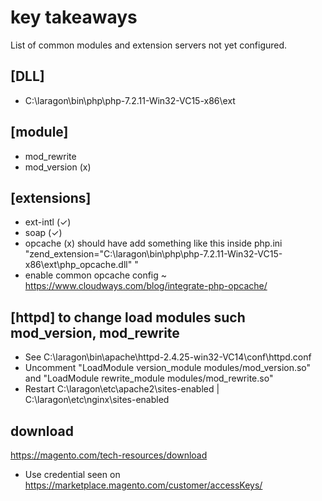 # key takeaways 

List of common modules and extension servers not yet configured.

[DLL]
----
- C:\laragon\bin\php\php-7.2.11-Win32-VC15-x86\ext

[module] 
----
- mod_rewrite 
- mod_version (x)  

[extensions]
----
- ext-intl  (✓) 
- soap      (✓) 
- opcache   (x) should have add something like this inside php.ini "zend_extension="C:\laragon\bin\php\php-7.2.11-Win32-VC15-x86\ext\php_opcache.dll" "
- enable common opcache config ~ https://www.cloudways.com/blog/integrate-php-opcache/ 

[httpd] to change load modules such mod_version, mod_rewrite
----
- See C:\laragon\bin\apache\httpd-2.4.25-win32-VC14\conf\httpd.conf
- Uncomment "LoadModule version_module modules/mod_version.so" and "LoadModule rewrite_module modules/mod_rewrite.so"
- Restart C:\laragon\etc\apache2\sites-enabled | C:\laragon\etc\nginx\sites-enabled

download
----
https://magento.com/tech-resources/download

- Use credential seen on https://marketplace.magento.com/customer/accessKeys/
